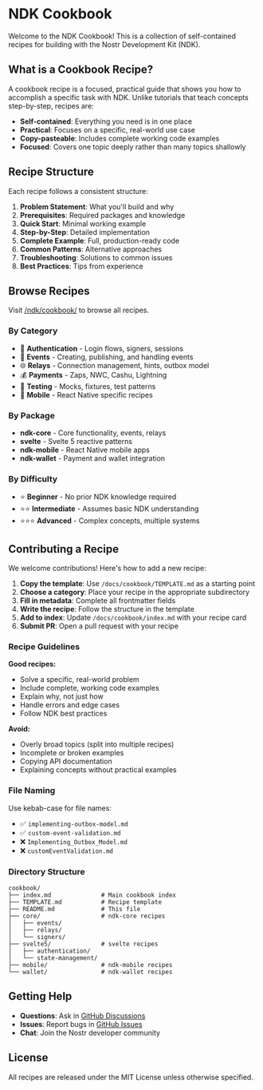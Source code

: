 # NDK Cookbook

Welcome to the NDK Cookbook! This is a collection of self-contained recipes for building with the Nostr Development Kit (NDK).

## What is a Cookbook Recipe?

A cookbook recipe is a focused, practical guide that shows you how to accomplish a specific task with NDK. Unlike tutorials that teach concepts step-by-step, recipes are:

- **Self-contained**: Everything you need is in one place
- **Practical**: Focuses on a specific, real-world use case
- **Copy-pasteable**: Includes complete working code examples
- **Focused**: Covers one topic deeply rather than many topics shallowly

## Recipe Structure

Each recipe follows a consistent structure:

1. **Problem Statement**: What you'll build and why
2. **Prerequisites**: Required packages and knowledge
3. **Quick Start**: Minimal working example
4. **Step-by-Step**: Detailed implementation
5. **Complete Example**: Full, production-ready code
6. **Common Patterns**: Alternative approaches
7. **Troubleshooting**: Solutions to common issues
8. **Best Practices**: Tips from experience

## Browse Recipes

Visit [/ndk/cookbook/](/ndk/cookbook/) to browse all recipes.

### By Category

- 🔐 **Authentication** - Login flows, signers, sessions
- 📝 **Events** - Creating, publishing, and handling events
- 🌐 **Relays** - Connection management, hints, outbox model
- 💰 **Payments** - Zaps, NWC, Cashu, Lightning
- 🧪 **Testing** - Mocks, fixtures, test patterns
- 📱 **Mobile** - React Native specific recipes

### By Package

- **ndk-core** - Core functionality, events, relays
- **svelte** - Svelte 5 reactive patterns
- **ndk-mobile** - React Native mobile apps
- **ndk-wallet** - Payment and wallet integration

### By Difficulty

- ⭐ **Beginner** - No prior NDK knowledge required
- ⭐⭐ **Intermediate** - Assumes basic NDK understanding
- ⭐⭐⭐ **Advanced** - Complex concepts, multiple systems

## Contributing a Recipe

We welcome contributions! Here's how to add a new recipe:

1. **Copy the template**: Use `/docs/cookbook/TEMPLATE.md` as a starting point
2. **Choose a category**: Place your recipe in the appropriate subdirectory
3. **Fill in metadata**: Complete all frontmatter fields
4. **Write the recipe**: Follow the structure in the template
5. **Add to index**: Update `/docs/cookbook/index.md` with your recipe card
6. **Submit PR**: Open a pull request with your recipe

### Recipe Guidelines

**Good recipes:**
- Solve a specific, real-world problem
- Include complete, working code examples
- Explain why, not just how
- Handle errors and edge cases
- Follow NDK best practices

**Avoid:**
- Overly broad topics (split into multiple recipes)
- Incomplete or broken examples
- Copying API documentation
- Explaining concepts without practical examples

### File Naming

Use kebab-case for file names:
- ✅ `implementing-outbox-model.md`
- ✅ `custom-event-validation.md`
- ❌ `Implementing_Outbox_Model.md`
- ❌ `customEventValidation.md`

### Directory Structure

```
cookbook/
├── index.md              # Main cookbook index
├── TEMPLATE.md           # Recipe template
├── README.md             # This file
├── core/                 # ndk-core recipes
│   ├── events/
│   ├── relays/
│   └── signers/
├── svelte5/              # svelte recipes
│   ├── authentication/
│   └── state-management/
├── mobile/               # ndk-mobile recipes
└── wallet/               # ndk-wallet recipes
```

## Getting Help

- **Questions**: Ask in [GitHub Discussions](https://github.com/nostr-dev-kit/ndk/discussions)
- **Issues**: Report bugs in [GitHub Issues](https://github.com/nostr-dev-kit/ndk/issues)
- **Chat**: Join the Nostr developer community

## License

All recipes are released under the MIT License unless otherwise specified.
